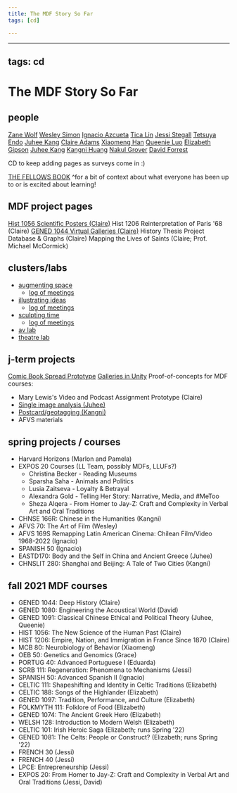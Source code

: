 ```yaml
---
title: The MDF Story So Far
tags: [cd]

---
```


---
tags: cd
---
# The MDF Story So Far

## people

[Zane Wolf](/pdXfW6O5QKyDa2a8aTnJ8g)
[Wesley Simon](/JedCa6iUT-a5a31DV2HGsQ)
[Ignacio Azcueta](/TvW1QjRMTx676FwlZoIIsg)
[Tica Lin](/GQ830M_LSVaASRrv9Qd7yA)
[Jessi Stegall](/g-NWKF_xQH2TsaEEOIXlww)
[Tetsuya Endo](/hwl2GSGIRHGyan9LH3y8Yw)
[Juhee Kang](/0CIAMkV9SmucGhfzyU2ohA)
[Claire Adams](/B1WNCC8jTKqCkFJ7eurSSw)
[Xiaomeng Han](/CXHWUB4CSsikV4z4xAy5pg)
[Queenie Luo](/LSg1FMkmSKyi118G2i9iaQ)
[Elizabeth Gipson](/HFlcqaUCQYWxidtC4eKqeQ)
[Juhee Kang](/0CIAMkV9SmucGhfzyU2ohA)
[Kangni Huang](/FwyKmXHuRg29viGGviLDdA)
[Nakul Grover](/dyJlbJRMQUmSi7C9zwGCwg)
[David Forrest](H_HGoz8rQpi7ZGdsy4Mlkw)


CD to keep adding pages as surveys come in :)

[THE FELLOWS BOOK](/Mxiw-Uz-RAG0anmWfJ3WKw)
^for a bit of context about what everyone has been up to or is excited about learning!

## MDF project pages
[Hist 1056 Scientific Posters (Claire)](/eIb7aabuT4KDvTgvgc291A)
Hist 1206 Reinterpretation of Paris '68 (Claire)
[GENED 1044 Virtual Galleries (Claire)](/d41gEu2yRByLzf7ixH8Ecg)
History Thesis Project Database & Graphs (Claire)
Mapping the Lives of Saints (Claire; Prof. Michael McCormick)


## clusters/labs
* [augmenting space](/team/cluster-1?nav=overview) 
    * [log of meetings](/4eb0jto2SqG0aOWaW0DJ-A)
* [illustrating ideas](/team/cluster-3?nav=overview)
    * [log of meetings](/1Fi0BuwaTeeOGWtD4Y-SjA)
* [sculpting time](/team/cluster-2?nav=overview)
    * [log of meetings](/mizqy5trT2u9mDIGCRXPgA)
* [av lab](/team/av-lab?nav=overview)
* [theatre lab](/team/theatre-lab?nav=overview)

## j-term projects
[Comic Book Spread Prototype](/D27SUVILRPiuLeeAv0OD7Q)
[Galleries in Unity](/bHDTyoIbQim66bFp1HcLyw)
Proof-of-concepts for MDF courses:
* Mary Lewis's Video and Podcast Assignment Prototype (Claire)
* [Single image analysis (Juhee)](/z4VZIgwWQVKTNq4VocXwew)
* [Postcard/geotagging (Kangni)](/rBe8VcJTQs2mH1hvxK8_dg)
* AFVS materials


## spring projects / courses
* Harvard Horizons (Marlon and Pamela)
* EXPOS 20 Courses (LL Team, possibly MDFs, LLUFs?)
    * Christina Becker - Reading Museums
    * Sparsha Saha - Animals and Politics
    * Lusia Zaitseva - Loyalty & Betrayal
    * Alexandra Gold - Telling Her Story: Narrative, Media, and #MeToo
    * Sheza Alqera - From Homer to Jay-Z: Craft and Complexity in Verbal Art and Oral Traditions
* CHNSE 166R: Chinese in the Humanities (Kangni)
* AFVS 70: The Art of Film (Wesley)
* AFVS 169S Remapping Latin American Cinema: Chilean Film/Video 1968-2022 (Ignacio)
* SPANISH 50 (Ignacio)
* EASTD170: Body and the Self in China and Ancient Greece (Juhee)
* CHNSLIT 280: Shanghai and Beijing: A Tale of Two Cities (Kangni)


## fall 2021 MDF courses
* GENED 1044: Deep History (Claire)
* GENED 1080: Engineering the Acoustical World (David)
* GENED 1091: Classical Chinese Ethical and Political Theory (Juhee, Queenie)
* HIST 1056: The New Science of the Human Past (Claire)
* HIST 1206: Empire, Nation, and Immigration in France Since 1870 (Claire)
* MCB 80: Neurobiology of Behavior (Xiaomeng)
* OEB 50: Genetics and Genomics (Grace)
* PORTUG 40: Advanced Portuguese I (Eduarda)
* SCRB 111: Regeneration: Phenomena to Mechanisms (Jessi)
* SPANISH 50: Advanced Spanish II (Ignacio)
* CELTIC 111: Shapeshifting and Identity in Celtic Traditions (Elizabeth)
* CELTIC 188: Songs of the Highlander (Elizabeth)
* GENED 1097: Tradition, Performance, and Culture (Elizabeth)
* FOLKMYTH 111: Folklore of Food (Elizabeth)
* GENED 1074: The Ancient Greek Hero (Elizabeth)
* WELSH 128: Introduction to Modern Welsh (Elizabeth)
* CELTIC 101: Irish Heroic Saga (Elizabeth; runs Spring '22)
* GENED 1081: The Celts: People or Construct? (Elizabeth; runs Spring '22)
* FRENCH 30 (Jessi)
* FRENCH 40 (Jessi)
* LPCE: Entrepreneurship (Jessi)
* EXPOS 20: From Homer to Jay-Z: Craft and Complexity in Verbal Art and Oral Traditions (Jessi, David)

